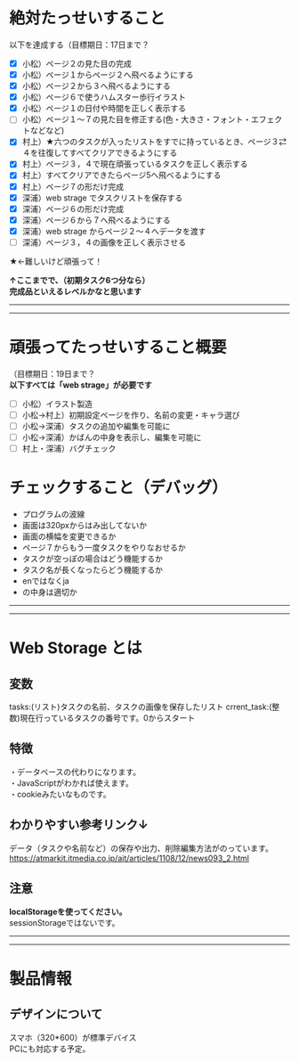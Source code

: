# 絶対たっせいすること

以下を達成する（目標期日：17日まで？  

- [x] 小松）ページ２の見た目の完成
- [x] 小松）ページ１からページ２へ飛べるようにする
- [x] 小松）ページ２から３へ飛べるようにする
- [x] 小松）ページ６で使うハムスター歩行イラスト
- [x] 小松）ページ１の日付や時間を正しく表示する
- [ ] 小松）ページ１～７の見た目を修正する(色・大きさ・フォント・エフェクトなどなど)
- [x] 村上）★六つのタスクが入ったリストをすでに持っているとき、ページ３⇄４を往復してすべてクリアできるようにする
- [x] 村上）ページ３，４で現在頑張っているタスクを正しく表示する
- [x] 村上）すべてクリアできたらページ5へ飛べるようにする
- [x] 村上）ページ７の形だけ完成
- [x] 深浦）web strage でタスクリストを保存する
- [x] 深浦）ページ６の形だけ完成
- [x] 深浦）ページ６から７へ飛べるようにする
- [x] 深浦）web strage からページ２～４へデータを渡す  
- [ ] 深浦）ページ３，４の画像を正しく表示させる

★←難しいけど頑張って！

**↑ここまでで、（初期タスク6つ分なら）  
完成品といえるレベルかなと思います**  
  
  
  ---
  ---
# 頑張ってたっせいすること概要
（目標期日：19日まで？  
**以下すべては「web strage」が必要です**  
- [ ] 小松）イラスト製造
- [ ] 小松→村上）初期設定ページを作り、名前の変更・キャラ選び 
- [ ] 小松→深浦）タスクの追加や編集を可能に  
- [ ] 小松→深浦）かばんの中身を表示し、編集を可能に  
- [ ] 村上・深浦）バグチェック

# チェックすること（デバッグ）
- プログラムの波線
- 画面は320pxからはみ出してないか
- 画面の横幅を変更できるか
- ページ７からもう一度タスクをやりなおせるか
- タスクが空っぽの場合はどう機能するか
- タスク名が長くなったらどう機能するか
- enではなくja
- <tittle>の中身は適切か



---
---
# Web Storage とは
## 変数
tasks:(リスト)タスクの名前、タスクの画像を保存したリスト
crrent_task:(整数)現在行っているタスクの番号です。0からスタート


## 特徴
・データベースの代わりになります。  
・JavaScriptがわかれば使えます。  
・cookieみたいなものです。  

## わかりやすい参考リンク↓
データ（タスクや名前など）の保存や出力、削除編集方法がのっています。
https://atmarkit.itmedia.co.jp/ait/articles/1108/12/news093_2.html  

## 注意
**localStorageを使ってください。**  
sessionStorageではないです。


---
---
# 製品情報
## デザインについて
スマホ（320*600）が標準デバイス  
PCにも対応する予定。
